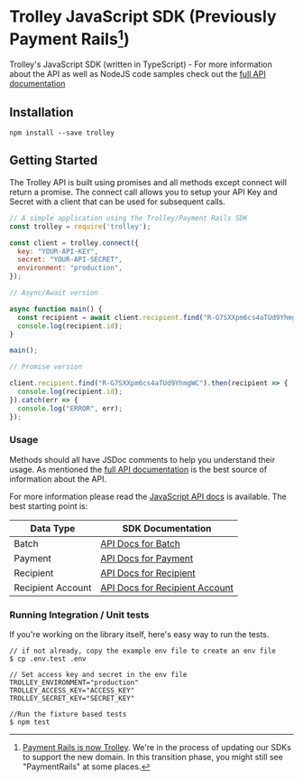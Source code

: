 # Trolley JavaScript SDK (Previously Payment Rails[^1])

Trolley's JavaScript SDK (written in TypeScript) - For more information about the API as well as NodeJS code samples check out the [full API documentation](https://docs.trolley.com)

[^1]: [Payment Rails is now Trolley](https://www.trolley.com/payment-rails-is-now-trolley-series-a). We're in the process of updating our SDKs to support the new domain. In this transition phase, you might still see "PaymentRails" at some places.

## Installation

    npm install --save trolley

## Getting Started

The Trolley API is built using promises and all methods except
connect will return a promise. The connect call allows you to setup
your API Key and Secret with a client that can be used for subsequent
calls.

```js
// A simple application using the Trolley/Payment Rails SDK
const trolley = require('trolley');

const client = trolley.connect({
  key: "YOUR-API-KEY",
  secret: "YOUR-API-SECRET",
  environment: "production",
});

// Async/Await version

async function main() {
  const recipient = await client.recipient.find("R-G7SXXpm6cs4aTUd9YhmgWC");
  console.log(recipient.id);
}

main();

// Promise version

client.recipient.find("R-G7SXXpm6cs4aTUd9YhmgWC").then(recipient => {
  console.log(recipient.id);
}).catch(err => {
  console.log("ERROR", err);
});

```

### Usage

Methods should all have JSDoc comments to help you understand their usage. As mentioned the [full API documentation](https://docs.trolley.com)
is the best source of information about the API.

For more information please read the [JavaScript API docs](https://github.com/PaymentRails/javascript-sdk/blob/master/docs/) is available. The best starting point is:

| Data Type | SDK Documentation |
| ----- | ----- |
| Batch | [API Docs for Batch](https://github.com/PaymentRails/javascript-sdk/blob/master/docs/classes/batchgateway.md) |
| Payment | [API Docs for Payment](https://github.com/PaymentRails/javascript-sdk/blob/master/docs/classes/paymentgateway.md) |
| Recipient | [API Docs for Recipient](https://github.com/PaymentRails/javascript-sdk/blob/master/docs/classes/recipientgateway.md) |
| Recipient Account | [API Docs for Recipient Account](https://github.com/PaymentRails/javascript-sdk/blob/master/docs/classes/recipientaccountgateway.md) |

### Running Integration / Unit tests

If you're working on the library itself, here's easy way to run the tests.

```
// if not already, copy the example env file to create an env file
$ cp .env.test .env

// Set access key and secret in the env file
TROLLEY_ENVIRONMENT="production"
TROLLEY_ACCESS_KEY="ACCESS_KEY"
TROLLEY_SECRET_KEY="SECRET_KEY"

//Run the fixture based tests
$ npm test
```